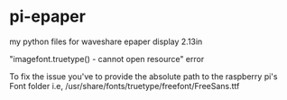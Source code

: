 # pi-epaper
my python files for waveshare epaper display 2.13in


"imagefont.truetype() - cannot open resource" error

To fix the issue you've to provide the absolute path to the raspberry pi's Font folder i.e, /usr/share/fonts/truetype/freefont/FreeSans.ttf
